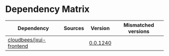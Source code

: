 # Dependency Matrix

Dependency | Sources | Version | Mismatched versions
---------- | ------- | ------- | -------------------
[cloudbees/jxui-frontend](https://github.com/cloudbees/jxui-frontend) |  | [0.0.1240](https://github.com/cloudbees/jxui-frontend/releases/tag/v0.0.1240) | 
